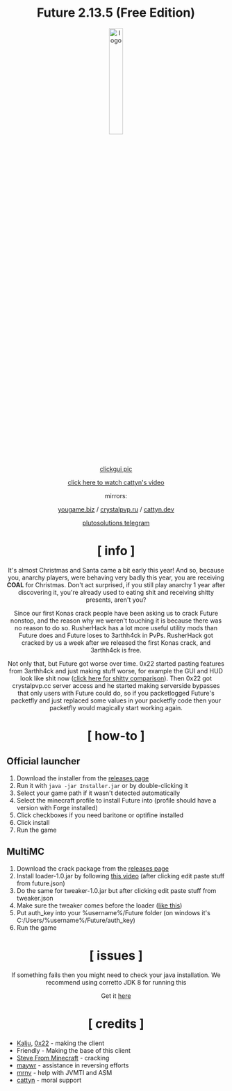 <div align="center">

# Future 2.13.5 (Free Edition)
  
<img src="https://crystalpvp.ru/future/logo.png" alt="logo" width="25%" />
<br> <br>
  
[clickgui pic](https://crystalpvp.ru/future/clickgui.png)
  
[click here to watch cattyn's video](https://www.youtube.com/watch?v=-wcOiZL6sXg)
  
mirrors:
  
[yougame.biz](https://todo.com) / [crystalpvp.ru](https://crystalpvp.ru/future) / [cattyn.dev](https://cattyn.dev/future)

[plutosolutions telegram](https://t.me/plutosolutions)
  
# [ info ]
  
It's almost Christmas and Santa came a bit early this year! And so, because you, anarchy players, were behaving very badly this year, you are receiving **COAL** for Christmas. Don't act surprised, if you still play anarchy 1 year after discovering it, you're already used to eating shit and receiving shitty presents, aren't you?

Since our first Konas crack people have been asking us to crack Future nonstop, and the reason why we weren't touching it is because there was no reason to do so.
RusherHack has a lot more useful utility mods than Future does and Future loses to 3arthh4ck in PvPs. RusherHack got cracked by us a week after we released the first Konas crack, and 3arthh4ck is free.
  
Not only that, but Future got worse over time. 0x22 started pasting features from 3arthh4ck and just making stuff worse, for example the GUI and HUD look like shit now ([click here for shitty comparison](https://crystalpvp.ru/future/comparison.png)). Then 0x22 got crystalpvp.cc server access and he started making serverside bypasses that only users with Future could do, so if you packetlogged Future's packetfly and just replaced some values in your packetfly code then your packetfly would magically start working again.

# [ how-to ]

</div>

## Official launcher

1. Download the installer from the [releases page](https://github.com/PlutoSolutions/Future/releases)
2. Run it with `java -jar Installer.jar` or by double-clicking it
3. Select your game path if it wasn't detected automatically
4. Select the minecraft profile to install Future into (profile should have a version with Forge installed)
5. Click checkboxes if you need baritone or optifine installed
6. Click install
7. Run the game

## MultiMC
1. Download the crack package from the [releases page](https://github.com/PlutoSolutions/Future/releases)
2. Install loader-1.0.jar by following [this video](https://youtu.be/-4XayCqZI1g?t=36) (after clicking edit paste stuff from future.json)
3. Do the same for tweaker-1.0.jar but after clicking edit paste stuff from tweaker.json
4. Make sure the tweaker comes before the loader ([like this](https://crystalpvp.ru/future/multimc.png))
5. Put auth_key into your %username%/Future folder (on windows it's C:/Users/%username%/Future/auth_key)
6. Run the game

<div align="center">
  
# [ issues ]

If something fails then you might need to check your java installation. We recommend using corretto JDK 8 for running this

Get it [here](https://docs.aws.amazon.com/corretto/latest/corretto-8-ug/downloads-list.html)

# [ credits ]

</div>

+ [Kalju](https://github.com/pkalju), [0x22](https://github.com/0-x-2-2) - making the client
+ Friendly - Making the base of this client
+ [Steve From Minecraft](https://github.com/NUMBERONEMINECRAFTFAN) - cracking
+ [maywr](https://github.com/maywr) - assistance in reversing efforts
+ [mrnv](https://github.com/mr-nv) - help with JVMTI and ASM
+ [cattyn](https://github.com/cattyngmd) - moral support
